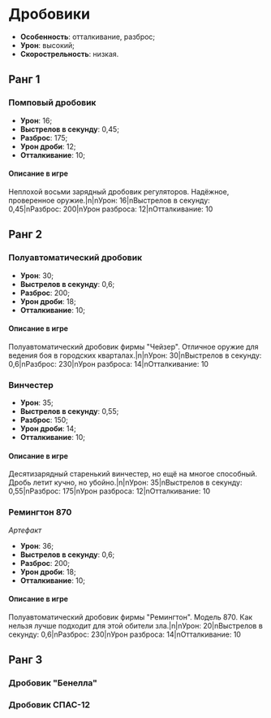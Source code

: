 # Дробовики

* **Особенность**: отталкивание, разброс;
* **Урон**: высокий;
* **Скорострельность**: низкая.

## Ранг 1

### Помповый дробовик

* **Урон**: 16;
* **Выстрелов в секунду**: 0,45;
* **Разброс**: 175;
* **Урон дроби**: 12;
* **Отталкивание**: 10;

#### Описание в игре
Неплохой восьми зарядный дробовик регуляторов. Надёжное, проверенное оружие.|n|nУрон: 16|nВыстрелов в секунду: 0,45|nРазброс: 200|nУрон разброса: 12|nОтталкивание: 10

## Ранг 2

### Полуавтоматический дробовик

* **Урон**: 30;
* **Выстрелов в секунду**: 0,6;
* **Разброс**: 200;
* **Урон дроби**: 18;
* **Отталкивание**: 10;

#### Описание в игре
Полуавтоматический дробовик фирмы "Чейзер". Отличное оружие для ведения боя в городских кварталах.|n|nУрон: 30|nВыстрелов в секунду: 0,6|nРазброс: 230|nУрон разброса: 14|nОтталкивание: 10

### Винчестер

* **Урон**: 35;
* **Выстрелов в секунду**: 0,55;
* **Разброс**: 150;
* **Урон дроби**: 14;
* **Отталкивание**: 10;

#### Описание в игре
Десятизарядный старенький винчестер, но ещё на многое способный. Дробь летит кучно, но убойно.|n|nУрон: 35|nВыстрелов в секунду: 0,55|nРазброс: 175|nУрон разброса: 12|nОтталкивание: 10

### Ремингтон 870
*Артефакт*

* **Урон**: 36;
* **Выстрелов в секунду**: 0,6;
* **Разброс**: 200;
* **Урон дроби**: 18;
* **Отталкивание**: 10;

#### Описание в игре
Полуавтоматический дробовик фирмы "Ремингтон". Модель 870. Как нельзя лучше подходит для этой обители зла.|n|nУрон: 20|nВыстрелов в секунду: 0,6|nРазброс: 230|nУрон разброса: 14|nОтталкивание: 10

## Ранг 3

### Дробовик "Бенелла"

### Дробовик СПАС-12